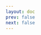```yaml
---
layout: doc
prev: false
next: false
---
```


<CustomItemBox :item="{
  name: '穿甲钉锤',
  icon: '/wiki/item/mace_spike.png',
  type: '近战武器',
  description: '',
  params: {
    stack: 1,
    durability: 30 
  },
  obtain: {
    found: [],
    npc: [],
    shop: [],
    gardening: []
  }
}" />
